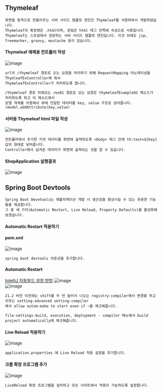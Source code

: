 ## Thymeleaf

```
화면을 동적으로 만들어주는 서버 사이드 템플릿 엔진인 Thymeleaf를 사용하여서 개발하였습니다.
Thymeleaf의 확장명은 .html이며, 문법은 html 태그 안쪽에 속성으로 사용됩니다.
Thymeleaf는 스프링에서 권장하는 서버 사이드 템플릿 엔진입니다. 이것 외에도 jsp, freemarker, groovy, mustache 등이 있습니다.
```
#### Thymeleaf 예제용 컨트롤러 작성
![image](https://github.com/mr-won/Shopping_Mall/assets/58906858/6aee43b1-3c08-4b1b-aa74-4f824629ce25)
```
url의 /thymeleaf 경로로 오는 요청을 처리하기 위해 RequestMapping 어노테이션을 ThymleafExController에 줘서
ThymeleafExController가 처리하도록 합니다.

/thymeleaf 경로 뒤에오는 /ex01 경로로 오는 요청은 thymeleafExample01 메소드가 처리하도록 하고 이 메소드에서
모델 객체를 이용해서 뷰에 전달한 데이터를 key, value 구조로 넣어줍니다.(model.addAttribute(key,value)
```
#### 서버용 Thymeleaf html 파일 작성
![image](https://github.com/mr-won/Shopping_Mall/assets/58906858/cef2f76f-84ff-4569-a30d-5dd4ab9b526b)
```
컨트롤러에서 추가한 키의 데이터를 화면에 출력하도록 <body> 태그 안에 th:text=${key} 값의 형태로 넣어줍니다.
Controller에서 넘겨준 데이터가 화면에 출력되는 것을 알 수 있습니다.
```
#### ShopApplication 실행결과
![image](https://github.com/mr-won/Shopping_Mall/assets/58906858/dc763957-1698-4a80-9127-93740faab1e3)

## Spring Boot Devtools
```
Spring Boot Devetools는 애플리케이션 개발 시 생산성을 향상시킬 수 있는 유용한 기능들을 제공합니다.
그 중 세 가지(Automatic Restart, Live Reload, Property Defaults)를 활성화해보겠습니다.
```
#### Automatic Restart 적용하기
#### pom.xml
![image](https://github.com/mr-won/Shopping_Mall/assets/58906858/e9c6008c-b04e-402d-ba8f-a4ec4b72138b)
```
spring boot devtools 의존성을 추가합니다.
```
#### Automatic Restart
[IntelliJ 자동빌드 설정 방법](https://velog.io/@jodawooooon/IntelliJ-%EC%9E%90%EB%8F%99-%EB%B9%8C%EB%93%9C-%EC%84%A4%EC%A0%95-%EB%B0%A9%EB%B2%95-Registry%EC%97%90-compiler.automake.allow.when.app.running%EC%9D%B4-%EC%97%86%EB%8A%94-%EA%B2%BD%EC%9A%B0)
![image](https://github.com/mr-won/Shopping_Mall/assets/58906858/93c7182a-f9e2-466a-b810-2be1fe86ff9e)     
![image](https://github.com/mr-won/Shopping_Mall/assets/58906858/f22e8b30-f9a7-49a2-8363-eb76051ae12c)       
```
21.2 버전 이전에는 shift를 두 번 눌러서 나오는 registry-compiler에서 변경을 하고 이후는 setting-advanced setting-compiler
에서 allow autom-make to start even if ~를 체크해줍니다.

file-settings-build, execution, deployment - compiler 메뉴에서 build project automatically에 체크해줍니다.
```
#### Live Reload 적용하기
![image](https://github.com/mr-won/Shopping_Mall/assets/58906858/7da3e77c-b47d-4aab-ab12-947655234e54)
```
application.properties 에 Live Reload 적용 설정을 추가합니다.
```
#### 크롬 확장 프로그램 추가
![image](https://github.com/mr-won/Shopping_Mall/assets/58906858/a9348746-8b60-4bc2-9515-71e5bc1af2e2)
```
LiveReload 확장 프로그램을 설치하고 모든 사이트에서 적용이 가능하도록 설정합니다.
```

